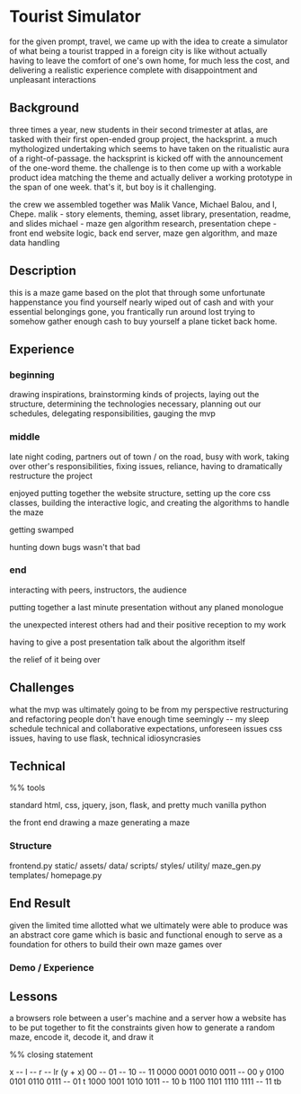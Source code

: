 # Tourist Simulator

for the given prompt, travel, we came up with the idea to create a
simulator of what being a tourist trapped in a foreign city is like without
actually having to leave the comfort of one's own home, for much less the
cost, and delivering a realistic experience complete with disappointment and
unpleasant interactions

## Background

three times a year, new students in their second trimester at atlas, are tasked
with their first open-ended group project, the hacksprint. a much mythologized
undertaking which seems to have taken on the ritualistic aura of a
right-of-passage. the hacksprint is kicked off with the announcement of the
one-word theme. the challenge is to then come up with a workable product idea
matching the theme and actually deliver a working prototype in the span of one
week. that's it, but boy is it challenging.

the crew we assembled together was Malik Vance, Michael Balou, and I, Chepe.
malik - story elements, theming, asset library, presentation, readme, and slides
michael - maze gen algorithm research, presentation
chepe - front end website logic, back end server, maze gen algorithm, and maze
data handling

## Description

this is a maze game based on the plot that through some unfortunate happenstance
you find yourself nearly wiped out of cash and with your essential belongings
gone, you frantically run around lost trying to somehow gather enough cash to
buy yourself a plane ticket back home.

## Experience

### beginning

drawing inspirations, brainstorming kinds of projects, laying out the structure,
determining the technologies necessary, planning out our schedules, delegating
responsibilities, gauging the mvp

### middle

late night coding, partners out of town / on the road, busy with work,
taking over other's responsibilities, fixing issues, reliance, having to
dramatically restructure the project

enjoyed putting together the website structure, setting up the core css classes,
building the interactive logic, and creating the algorithms to handle the maze

getting swamped

hunting down bugs wasn't that bad

### end

interacting with peers, instructors, the audience

putting together a last minute presentation without any planed monologue

the unexpected interest others had and their positive reception to my work

having to give a post presentation talk about the algorithm itself

the relief of it being over

## Challenges

what the mvp was ultimately going to be
from my perspective
restructuring and refactoring
people don't have enough time seemingly -- my sleep schedule
technical and collaborative
expectations, unforeseen issues
css issues, having to use flask, technical idiosyncrasies

## Technical

%% tools

standard html, css, jquery, json, flask, and pretty much vanilla python

the front end
drawing a maze
generating a maze

### Structure

frontend.py
static/
	assets/
	data/
	scripts/
	styles/
utility/
	maze_gen.py
templates/
	homepage.py

## End Result

given the limited time allotted what we ultimately were able to produce was an
abstract core game which is basic and functional enough to serve as a foundation
for others to build their own maze games over

### Demo / Experience

## Lessons

a browsers role between a user's machine and a server
how a website has to be put together to fit the constraints given
how to generate a random maze, encode it, decode it, and draw it

%% closing statement

   x --  l --  r -- lr (y + x)
  00 -- 01 -- 10 -- 11
0000  0001  0010  0011 -- 00 y
0100  0101  0110  0111 -- 01 t
1000  1001  1010  1011 -- 10 b
1100  1101  1110  1111 -- 11 tb
